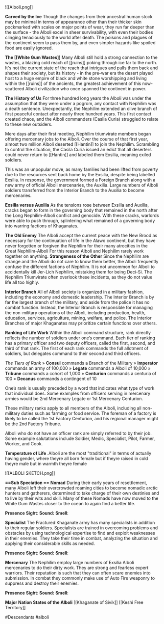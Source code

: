 ![[Alboli.png]]

**Carved by the Ice**
Though the changes from their ancestral human stock may be minimal in terms of
appearance other than their thicker skin pockmarked with scales on major points of wear, they run far deeper than the surface - the Alboli excel in sheer survivability,
with even their bodies  clinging tenaciously to the world after death. The poisons
and plagues of the continent seem to pass them by, and even simpler hazards like
spoiled food are easily ignored.

**The [[White Gum Wastes]]**
Many Alboli still hold a strong connection to the wastes, a blazing cold reach of [[ruins]] poking through ice far to the north. It's not the current state of the reach that intrigues and pulls them back and shapes their society, but its history - in the pre-war era the desert played host to a huge empire of black and white stone worshipping and living within the [[ruins]] of the ancients, the greatest achievement of this now-scattered Alboli civilization who once spanned the continent in power.

**The History of Us**
For three hundred long years the Alboli was under the assumption that they were under a pogrom, any contact with Nephilim was a death sentence. Unexpectantly, the Nephilim extended an olive branch of first peaceful contact after nearly three hundred years.  This first contact created chaos, and the Alboli commanders (Casila Curia) struggled to relate to these new outsiders. 

Mere days after their first meeting, Nephilim triumvirate members began offering mercenary jobs to the Alboli. Over the course of that first year, almost two million Alboli deserted [[Hantin]] to join the Nephilim. Scrambling to control the situation, the Casila Curia issued an edict that all deserters could never return to [[Hantin]] and labeled them Exsilia, meaning exiled soldiers.

This was an unpopular move, as many families had been lifted from poverty due to the resources sent back home by the Exsilia, despite being labelled Exsilia. In response, the government formed a Foreign Branch along with a new army of official Alboli mercenaries,
the Auxilia. Large numbers of Alboli soldiers transferred from the Interior Branch to the Auxilia to become mercenaries. 

**Exsilia versus Auxilia**
As the tensions rose between Exsilia and Auxilia, cracks began to form in the governing body that remained in the north after the Long Nephilim-Alboli conflict and genocide. With these cracks, warlords were able to push through, splintering what remained of a governing body into warring factions of Khaganates.

**The Old Enemy**
The Alboli accept the current peace with the New Brood as necessary for the continuation of life in the Alawo continent, but they have never forgotten or forgiven the Nephilim for their many atrocities in the Great Nephilim-Alboli For this reason Alboli and Nephilim
rarely work together on anything.
	**Strangeness of the Other**
	Since the Nephilim are strange and the Alboli do not care to know them better, the Alboli frequently confuse the different factions of Nephilim. It is not uncommon for Alboli to accidentally kill Jer-Lich Nephilim, mistaking them for being Deci-Si. The Nephilim Triumvirate often overlook these incidents, as they do not value life all too highly.

**Interior Branch**
All of Alboli society is organized in a military fashion, including the economy and domestic leadership. The Interior Branch is by far the largest branch of the military, and aside from the police it has no combat function. Instead, the Interior Branch is responsible for managing the non-military operations of the Alboli, including production, health, education, services, agriculture, mining, welfare, and police. The Interior Branches of major Khaganates may prioritize certain functions over others.

**Ranking of Life Work**
Within the Alboli command structure, rank directly reflects the number of soldiers under one’s command. Each tier of ranking has a primary officer and two deputy officers, called the first, second, and third of that rank. The first of each rank commands the full allotment of soldiers, but delegates command to their second and third officers.

*The Tiers of Rank*
» **Consul** commands a Branch of the Military
» **Imperator** commands an army of 100,000
» **Legate** commands a Alboli of 10,000
» **Tribune** commands a cohort of 1,000
» **Centurion** commands a centuria of 100
» **Decanus** commands a contingent of 10

One’s rank is usually preceded by a word that indicates what type of work that individual does. Some examples from officers serving in mercenary armies would be 2nd Mercenary Legate or 1st Mercenary Centurion.

These military ranks apply to all members of the Alboli, including all non-military duties such as farming or food service. The foreman of a factory is likely to be called the 1st Factory Centurion, and his regional manager might be the 2nd Factory Tribune.

Alboli who do not have an officer rank are simply referred to by their job. Some example salutations include Soldier, Medic, Specialist, Pilot, Farmer, Worker, and Cook.

**Temperature of Life**
.Alboli are the most "traditional" in terms of actually having gender, where theyre all born female but if theyre raised in cold theyre male but in warmth theyre female

![[ALBOLI SKETCH.png]]

**==Sub Speciation ==**
**Nomad**
During their early years of resettlement, many Alboli left their
overcrowded roaming cities to become nomadic arctic hunters and gatherers,
determined to take charge of their own destinies and to live by their wits and skill. Many of these Nomads have now moved to the White Gum Wastes closer to the ocean to again find a better life. 

**Presence** 
**Sight**: 
**Sound:** 
**Smell:** 

**Specialist**
The Fractured Khaganate army has many specialists in addition to their regular
soldiers. Specialists are trained in overcoming problems and obstacles
by using technological expertise to find and exploit weaknesses in
their enemies. They take their time in combat, analyzing the situation
and applying their considerable skills as needed.

**Presence** 
**Sight**:
**Sound:** 
**Smell:** 

**Mercenary**
The Nephilim employ large numbers of Exsilia Alboli mercenaries to do their dirty work. They are strong and fearless expert warriors. Their reputation is such that they can often scare enemies into submission. In combat they commonly make use of Auto Fire weaponry to suppress and destroy their enemies.

**Presence** 
**Sight**:
**Sound:** 
**Smell:** 

**Major Nation States of the Alboli**
[[Khaganate of Sivik]]
[[Keshi Free Territory]]

#Descendants #alboli 
